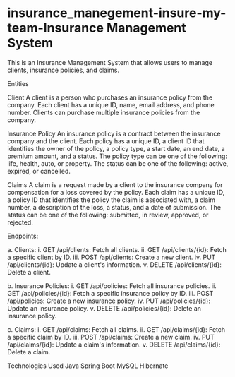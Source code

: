 # insurance_manegement-insure-my-team-Insurance Management System
This is an Insurance Management System that allows users to manage clients, insurance policies, and claims.

Entities

Client
A client is a person who purchases an insurance policy from the company.
Each client has a unique ID, name, email address, and phone number.
Clients can purchase multiple insurance policies from the company.


Insurance Policy
An insurance policy is a contract between the insurance company and the client.
Each policy has a unique ID, a client ID that identifies the owner of the policy, a policy type, a start date, an end date, a premium amount, and a status.
The policy type can be one of the following: life, health, auto, or property.
The status can be one of the following: active, expired, or cancelled.


Claims
A claim is a request made by a client to the insurance company for compensation for a loss covered by the policy.
Each claim has a unique ID, a policy ID that identifies the policy the claim is associated with, a claim number, a description of the loss, a status, and a date of submission.
The status can be one of the following: submitted, in review, approved, or rejected.


Endpoints:

a. Clients:
i. GET /api/clients: Fetch all clients.
ii. GET /api/clients/{id}: Fetch a specific client by ID.
iii. POST /api/clients: Create a new client.
iv. PUT /api/clients/{id}: Update a client's information.
v. DELETE /api/clients/{id}: Delete a client.

b. Insurance Policies:
i. GET /api/policies: Fetch all insurance policies.
ii. GET /api/policies/{id}: Fetch a specific insurance policy by ID.
iii. POST /api/policies: Create a new insurance policy.
iv. PUT /api/policies/{id}: Update an insurance policy.
v. DELETE /api/policies/{id}: Delete an insurance policy.

c. Claims:
i. GET /api/claims: Fetch all claims.
ii. GET /api/claims/{id}: Fetch a specific claim by ID.
iii. POST /api/claims: Create a new claim.
iv. PUT /api/claims/{id}: Update a claim's information.
v. DELETE /api/claims/{id}: Delete a claim.


Technologies Used
Java
Spring Boot
MySQL
Hibernate
